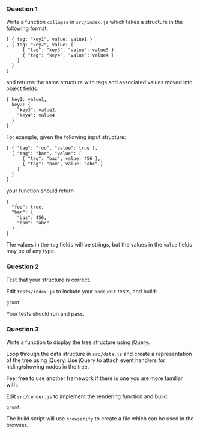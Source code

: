 ### Question 1

Write a function `collapse` in `src/index.js` which takes a structure in the following format:

```
[ { tag: "key1", value: value1 }
, { tag: "key2", value: [ 
      { "tag": "key3", "value": value3 },
      { "tag": "key4", "value": value4 }
    ] 
  }
]
```

and returns the same structure with tags and associated values moved into object fields:

```
{ key1: value1,
  key2: {
    "key3": value3,
    "key4": value4
  }
}
```

For example, given the following input structure:

```
[ { "tag": "foo", "value": true },
  { "tag": "bar", "value": [
      { "tag": "baz", value: 456 },
      { "tag": "bam", value: "abc" }
    ] 
  }
]
```

your function should return

```
{
  "foo": true,
  "bar": {
    "baz": 456,
    "bam": "abc"
  }
}
```

The values in the `tag` fields will be strings, but the values in the `value` fields may be of any type.

### Question 2

Test that your structure is correct.

Edit `tests/index.js` to include your `nodeunit` tests, and build:

```
grunt
```

Your tests should run and pass.

### Question 3

Write a function to display the tree structure using jQuery.

Loop through the data structure in `src/data.js` and create a representation of the tree using jQuery. Use jQuery to attach event handlers for hiding/showing nodes in the tree.

Feel free to use another framework if there is one you are more familiar with.

Edit `src/render.js` to implement the rendering function and build:

```
grunt
```

The build script will use `browserify` to create a file which can be used in the browser.

